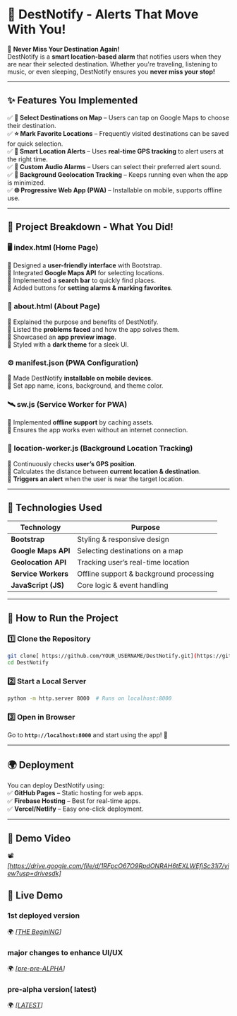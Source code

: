  

# **🚀 DestNotify - Alerts That Move With You!**  

📍 **Never Miss Your Destination Again!**  
DestNotify is a **smart location-based alarm** that notifies users when they are near their selected destination. Whether you're traveling, listening to music, or even sleeping, DestNotify ensures you **never miss your stop!**  

---

## **✨ Features You Implemented**
✅ **📌 Select Destinations on Map** – Users can tap on Google Maps to choose their destination.  
✅ **⭐ Mark Favorite Locations** – Frequently visited destinations can be saved for quick selection.  
✅ **🔔 Smart Location Alerts** – Uses **real-time GPS tracking** to alert users at the right time.  
✅ **🎵 Custom Audio Alarms** – Users can select their preferred alert sound.  
✅ **📡 Background Geolocation Tracking** – Keeps running even when the app is minimized.  
✅ **🌐 Progressive Web App (PWA)** – Installable on mobile, supports offline use.  

---

## **📂 Project Breakdown - What You Did!**
### **🖥️ index.html (Home Page)**
🔹 Designed a **user-friendly interface** with Bootstrap.  
🔹 Integrated **Google Maps API** for selecting locations.  
🔹 Implemented a **search bar** to quickly find places.  
🔹 Added buttons for **setting alarms & marking favorites**.  

### **📄 about.html (About Page)**
🔹 Explained the purpose and benefits of DestNotify.  
🔹 Listed the **problems faced** and how the app solves them.  
🔹 Showcased an **app preview image**.  
🔹 Styled with a **dark theme** for a sleek UI.  

### **⚙️ manifest.json (PWA Configuration)**
🔹 Made DestNotify **installable on mobile devices**.  
🔹 Set app name, icons, background, and theme color.  

### **🛰️ sw.js (Service Worker for PWA)**
🔹 Implemented **offline support** by caching assets.  
🔹 Ensures the app works even without an internet connection.  

### **📡 location-worker.js (Background Location Tracking)**
🔹 Continuously checks **user’s GPS position**.  
🔹 Calculates the distance between **current location & destination**.  
🔹 **Triggers an alert** when the user is near the target location.  

---

## **🔧 Technologies Used**
| Technology      | Purpose |
|---------------|---------|
| **Bootstrap** | Styling & responsive design |
| **Google Maps API** | Selecting destinations on a map |
| **Geolocation API** | Tracking user’s real-time location |
| **Service Workers** | Offline support & background processing |
| **JavaScript (JS)** | Core logic & event handling |

---

## **🚀 How to Run the Project**
### **1️⃣ Clone the Repository**
```sh
git clone[ https://github.com/YOUR_USERNAME/DestNotify.git](https://github.com/kamalkolisetty/DestNotify)
cd DestNotify
```
### **2️⃣ Start a Local Server**
```sh
python -m http.server 8000  # Runs on localhost:8000
```
### **3️⃣ Open in Browser**
Go to **`http://localhost:8000`** and start using the app! 🎉  

---

## **🌍 Deployment**
You can deploy DestNotify using:  
✅ **GitHub Pages** – Static hosting for web apps.  
✅ **Firebase Hosting** – Best for real-time apps.  
✅ **Vercel/Netlify** – Easy one-click deployment.  

---

## **🎥 Demo Video**
📽️ _[https://drive.google.com/file/d/1RFpcO67O9RpdONRAH6tEXLWEfiSc31i7/view?usp=drivesdk]_  

## **🔗 Live Demo**

### 1st deployed version
🌍 _[[THE BeginING](https://locationkamal1.netlify.app/)]_  

### major changes to enhance UI/UX
🌍 _[[pre-pre-ALPHA](https://destnotify-k3.netlify.app/)]_  

### pre-alpha version( latest)
🌍 _[[LATEST](https://destnotify-prealpha.netlify.app/)]_  

